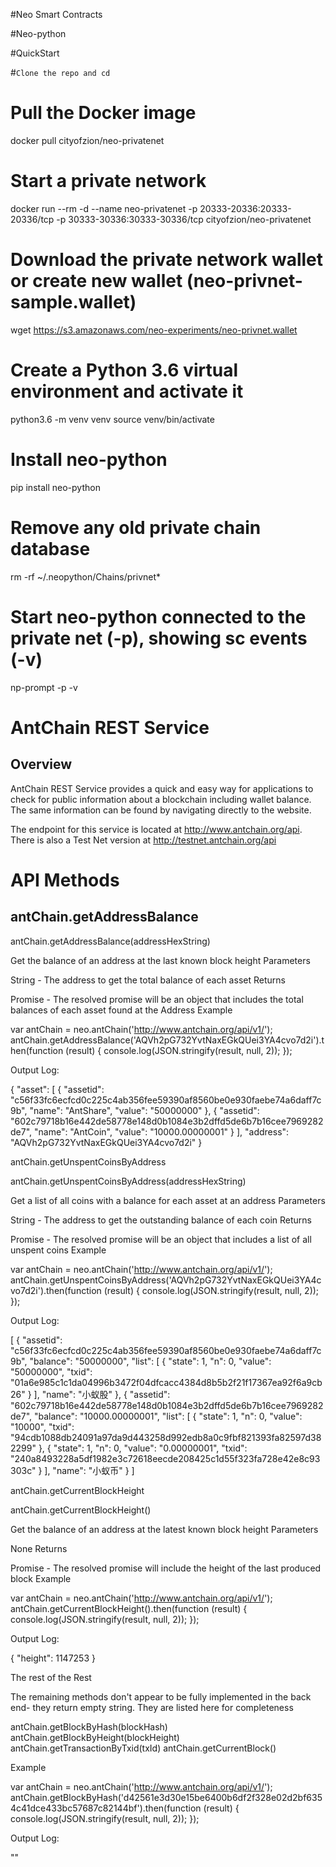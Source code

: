 #Neo Smart Contracts

#Neo-python

#QuickStart 

#``` Clone the repo and cd ```

# Pull the Docker image
docker pull cityofzion/neo-privatenet

# Start a private network
docker run --rm -d --name neo-privatenet -p 20333-20336:20333-20336/tcp -p 30333-30336:30333-30336/tcp cityofzion/neo-privatenet

# Download the private network wallet or create new wallet (neo-privnet-sample.wallet)
wget https://s3.amazonaws.com/neo-experiments/neo-privnet.wallet

# Create a Python 3.6 virtual environment and activate it
python3.6 -m venv venv 
source venv/bin/activate

# Install neo-python
pip install neo-python

# Remove any old private chain database
rm -rf ~/.neopython/Chains/privnet*

# Start neo-python connected to the private net (-p), showing sc events (-v)
np-prompt -p -v

# AntChain REST Service

## Overview

AntChain REST Service provides a quick and easy way for applications to check for public information about a blockchain including wallet balance. The same information can be found by navigating directly to the website.

The endpoint for this service is located at http://www.antchain.org/api. There is also a Test Net version at http://testnet.antchain.org/api

# API Methods

## antChain.getAddressBalance

antChain.getAddressBalance(addressHexString)

Get the balance of an address at the last known block height
Parameters

String - The address to get the total balance of each asset
Returns

Promise - The resolved promise will be an object that includes the total balances of each asset found at the Address
Example

var antChain = neo.antChain('http://www.antchain.org/api/v1/');
antChain.getAddressBalance('AQVh2pG732YvtNaxEGkQUei3YA4cvo7d2i').then(function (result) {
    console.log(JSON.stringify(result, null, 2));
});

Output Log:

{
  "asset": [
    {
      "assetid": "c56f33fc6ecfcd0c225c4ab356fee59390af8560be0e930faebe74a6daff7c9b",
      "name": "AntShare",
      "value": "50000000"
    },
    {
      "assetid": "602c79718b16e442de58778e148d0b1084e3b2dffd5de6b7b16cee7969282de7",
      "name": "AntCoin",
      "value": "10000.00000001"
    }
  ],
  "address": "AQVh2pG732YvtNaxEGkQUei3YA4cvo7d2i"
}

antChain.getUnspentCoinsByAddress

antChain.getUnspentCoinsByAddress(addressHexString)

Get a list of all coins with a balance for each asset at an address
Parameters

String - The address to get the outstanding balance of each coin
Returns

Promise - The resolved promise will be an object that includes a list of all unspent coins
Example

var antChain = neo.antChain('http://www.antchain.org/api/v1/');
antChain.getUnspentCoinsByAddress('AQVh2pG732YvtNaxEGkQUei3YA4cvo7d2i').then(function (result) {
    console.log(JSON.stringify(result, null, 2));
});

Output Log:

[
  {
    "assetid": "c56f33fc6ecfcd0c225c4ab356fee59390af8560be0e930faebe74a6daff7c9b",
    "balance": "50000000",
    "list": [
      {
        "state": 1,
        "n": 0,
        "value": "50000000",
        "txid": "01a6e985c1c1da04996b3472f04dfcacc4384d8b5b2f21f17367ea92f6a9cb26"
      }
    ],
    "name": "小蚁股"
  },
  {
    "assetid": "602c79718b16e442de58778e148d0b1084e3b2dffd5de6b7b16cee7969282de7",
    "balance": "10000.00000001",
    "list": [
      {
        "state": 1,
        "n": 0,
        "value": "10000",
        "txid": "94cdb1088db24091a97da9d443258d992edb8a0c9fbf821393fa82597d382299"
      },
      {
        "state": 1,
        "n": 0,
        "value": "0.00000001",
        "txid": "240a8493228a5df1982e3c72618eecde208425c1d55f323fa728e42e8c93303c"
      }
    ],
    "name": "小蚁币"
  }
]

antChain.getCurrentBlockHeight

antChain.getCurrentBlockHeight()

Get the balance of an address at the latest known block height
Parameters

None
Returns

Promise - The resolved promise will include the height of the last produced block
Example

var antChain = neo.antChain('http://www.antchain.org/api/v1/');
antChain.getCurrentBlockHeight().then(function (result) {
    console.log(JSON.stringify(result, null, 2));
});

Output Log:

{
  "height": 1147253
}

The rest of the Rest

The remaining methods don't appear to be fully implemented in the back end- they return empty string. They are listed here for completeness

antChain.getBlockByHash(blockHash)
antChain.getBlockByHeight(blockHeight)
antChain.getTransactionByTxid(txId)
antChain.getCurrentBlock()

Example

var antChain = neo.antChain('http://www.antchain.org/api/v1/');
antChain.getBlockByHash('d42561e3d30e15be6400b6df2f328e02d2bf6354c41dce433bc57687c82144bf').then(function (result) {
    console.log(JSON.stringify(result, null, 2));
});

Output Log:

""
